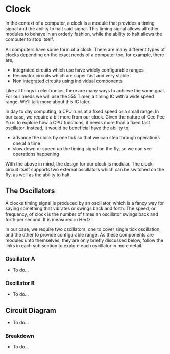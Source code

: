 # Clock
In the context of a computer, a clock is a module that provides a timing signal and the ability to halt said signal. This timing signal allows all other modules to behave in an orderly fashion, while the ability to halt allows the computer to stop itself.

All computers have some form of a clock. There are many different types of clocks depending on the exact needs of a computer too, for example, there are,

- Integrated circuits which use have widely configurable ranges
- Resonator circuits which are super fast and very stable
- Non integrated circuits using individual components

Like all things in electronics, there are many ways to achieve the same goal. For our needs we will use the 555 Timer, a timing IC with a wide speed range. We'll talk more about this IC later.

In day to day computing, a CPU runs at a fixed speed or a small range. In our case, we require a bit more from our clock. Given the nature of Cee Pee Yu is to explore how a CPU functions, it needs more than a fixed fast oscillator. Instead, it would be beneficial have the ability to,

- advance the clock by one tick so that we can step through operations one at a time
- slow down or speed up the timing signal on the fly, so we can see operations happening

With the above in mind, the design for our clock is modular. The clock circuit itself supports two external oscillators which can be switched on the fly, as well as the ability to halt.

## The Oscillators
A clocks timing signal is produced by an oscillator, which is a fancy way for saying something that vibrates or swings back and forth. The speed, or frequency, of clock is the number of times an oscillator swings back and forth per second. It is measured in Hertz.

In our case, we require two oscillators, one to cover single tick oscillation, and the other to provide configurable range. As these components are modules unto themselves, they are only briefly discussed below, follow the links in each sub section to explore each oscillator in more detail.

### Oscillator A

- To do...

### Oscillator B

- To do...


## Circuit Diagram

- To do...

### Breakdown

- To do...
